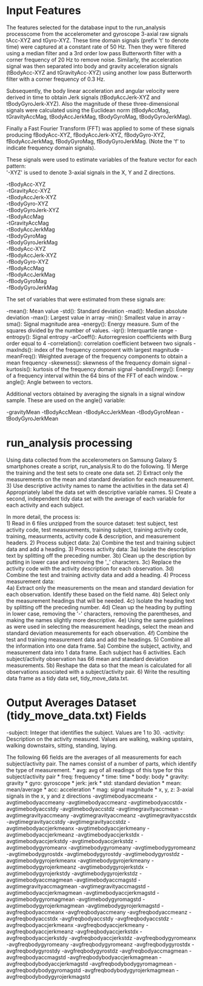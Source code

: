 Input Features 
==============

The features selected for the database input to the run_analysis processcome from the accelerometer and gyroscope 3-axial raw signals tAcc-XYZ and tGyro-XYZ. These time domain signals (prefix 't' to denote time) were captured at a constant rate of 50 Hz. Then they were filtered using a median filter and a 3rd order low pass Butterworth filter with a corner frequency of 20 Hz to remove noise. Similarly, the acceleration signal was then separated into body and gravity acceleration signals (tBodyAcc-XYZ and tGravityAcc-XYZ) using another low pass Butterworth filter with a corner frequency of 0.3 Hz. 

Subsequently, the body linear acceleration and angular velocity were derived in time to obtain Jerk signals (tBodyAccJerk-XYZ and tBodyGyroJerk-XYZ). Also the magnitude of these three-dimensional signals were calculated using the Euclidean norm (tBodyAccMag, tGravityAccMag, tBodyAccJerkMag, tBodyGyroMag, tBodyGyroJerkMag). 

Finally a Fast Fourier Transform (FFT) was applied to some of these signals producing fBodyAcc-XYZ, fBodyAccJerk-XYZ, fBodyGyro-XYZ, fBodyAccJerkMag, fBodyGyroMag, fBodyGyroJerkMag. (Note the 'f' to indicate frequency domain signals). 

These signals were used to estimate variables of the feature vector for each pattern:  
'-XYZ' is used to denote 3-axial signals in the X, Y and Z directions.

-tBodyAcc-XYZ  
-tGravityAcc-XYZ  
-tBodyAccJerk-XYZ  
-tBodyGyro-XYZ  
-tBodyGyroJerk-XYZ  
-tBodyAccMag  
-tGravityAccMag  
-tBodyAccJerkMag  
-tBodyGyroMag  
-tBodyGyroJerkMag  
-fBodyAcc-XYZ  
-fBodyAccJerk-XYZ  
-fBodyGyro-XYZ  
-fBodyAccMag  
-fBodyAccJerkMag  
-fBodyGyroMag  
-fBodyGyroJerkMag  

The set of variables that were estimated from these signals are: 

-mean(): Mean value
-std(): Standard deviation
-mad(): Median absolute deviation 
-max(): Largest value in array
-min(): Smallest value in array
-sma(): Signal magnitude area
-energy(): Energy measure. Sum of the squares divided by the number of values. 
-iqr(): Interquartile range 
-entropy(): Signal entropy
-arCoeff(): Autorregresion coefficients with Burg order equal to 4
-correlation(): correlation coefficient between two signals
-maxInds(): index of the frequency component with largest magnitude
-meanFreq(): Weighted average of the frequency components to obtain a mean frequency
-skewness(): skewness of the frequency domain signal 
-kurtosis(): kurtosis of the frequency domain signal 
-bandsEnergy(): Energy of a frequency interval within the 64 bins of the FFT of each window.
-angle(): Angle between to vectors.

Additional vectors obtained by averaging the signals in a signal window sample. These are used on the angle() variable:

-gravityMean
-tBodyAccMean
-tBodyAccJerkMean
-tBodyGyroMean
-tBodyGyroJerkMean


run_analysis processing 
=======================

Using data collected from the accelerometers on Samsung Galaxy S smartphones create a script, run_analysis.R to do the following. 
         1) Merge the training and the test sets to create one data set.
         2) Extract only the measurements on the mean and standard deviation for each
            measurement. 
         3) Use descriptive activity names to name the activities in the data set
         4) Appropriately label the data set with descriptive variable names. 
         5) Create a second, independent tidy data set with the average of each variable
            for each activity and each subject.

In more detail, the process is:        
         1) Read in 6 files unzipped from the source dataset: test subject, test activity code, test measurements, training subject,
         training activity code, training, measurments, activity code & description, and measurement headers. 
         2) Process subject data:
		2a) Combine the test and training subject data and add a heading.
       	 3) Process activity data:
		3a) Isolate the description text by splitting off the preceding number.
         	3b) Clean up the description by putting in lower case and removing the '_' characters.
         	3c) Replace the activity code with the activity description for each observation. 
		3d) Combine the test and training activity data and add a heading.
	 4) Process measurement data:		
         	4a) Extract only the measurements on the mean and standard deviation for each observation. Identify these based on the field name.
		4b) Select only the measurement headings that will be needed.
		4c) Isolate the heading text by splitting off the preceding number.
         	4d) Clean up the heading by putting in lower case, removing the '-' characters, removing the parentheses, and making the names slightly more 
		descriptive.
		4e) Using the same guidelines as were used in selecting the measurement headings, select the mean and standard deviation
         	measurements for each observation. 
		4f) Combine the test and training measurement data and add the headings.
	 5) Combine all the information into one data frame.
		5a) Combine the subject, activity, and measurement data into 1 data frame. Each subject has 6 activities. Each subject/activity observation
		has 66 mean and standard deviation measurements.
		5b) Reshape the data so that the mean is calculated for all observations associated with a subject/activity pair.
	 6) Write the resulting data frame as a tidy data set, tidy_move_data.txt.


Output Averages Dataset (tidy_move_data.txt) Fields
===================================================

-subject:  Integer that identifies the subject. Values are 1 to 30.
-activity: Description on the activity measured. Values are walking, walking upstairs, walking downstairs, sitting, standing, laying.  

The following 66 fields are the averages of all measurements for each subject/activity pair. The names consist of a number of parts, which identify the
type of measurement. 
	* avg:  avg of all readings of this type for this subject/activity pair
        * freq:    frequency
        * time:    time
	* body:    body
	* gravity: gravity
        * gyro:    gyroscope 
        * jerk:    jerk
        * std:     standard deviation
        * mean:    mean/average
        * acc:     acceleration
        * mag:     signal magnitude
        * x, y, z: 3-axial signals in the x, y and z directions
-avgtimebodyaccmeanx
-avgtimebodyaccmeany
-avgtimebodyaccmeanz
-avgtimebodyaccstdx
-avgtimebodyaccstdy
-avgtimebodyaccstdz
-avgtimegravityaccmean
-avgtimegravityaccmeany
-avgtimegravityaccmeanz
-avgtimegravityaccstdx
-avgtimegravityaccstdy
-avgtimegravityaccstdz
-avgtimebodyaccjerkmeanx
-avgtimebodyaccjerkmeany
-avgtimebodyaccjerkmeanz
-avgtimebodyaccjerkstdx
-avgtimebodyaccjerkstdy
-avgtimebodyaccjerkstdz
-avgtimebodygyromeanx
-avgtimebodygyromeany
-avgtimebodygyromeanz
-avgtimebodygyrostdx
-avgtimebodygyrostdy
-avgtimebodygyrostdz
-avgtimebodygyrojerkmeanx
-avgtimebodygyrojerkmeany
-avgtimebodygyrojerkmeanz
-avgtimebodygyrojerkstdx
-avgtimebodygyrojerkstdy
-avgtimebodygyrojerkstdz
-avgtimebodyaccmagmean
-avgtimebodyaccmagstd
-avgtimegravityaccmagmean
-avgtimegravityaccmagstd
-avgtimebodyaccjerkmagmean
-avgtimebodyaccjerkmagstd
-avgtimebodygyromagmean
-avgtimebodygyromagstd
-avgtimebodygyrojerkmagmean
-avgtimebodygyrojerkmagstd
-avgfreqbodyaccmeanx
-avgfreqbodyaccmeany
-avgfreqbodyaccmeanz
-avgfreqbodyaccstdx
-avgfreqbodyaccstdy
-avgfreqbodyaccstdz
-avgfreqbodyaccjerkmeanx
-avgfreqbodyaccjerkmeany
-avgfreqbodyaccjerkmeanz
-avgfreqbodyaccjerkstdx
-avgfreqbodyaccjerkstdy
-avgfreqbodyaccjerkstdz
-avgfreqbodygyromeanx
-avgfreqbodygyromeany
-avgfreqbodygyromeanz
-avgfreqbodygyrostdx
-avgfreqbodygyrostdy
-avgfreqbodygyrostdz
-avgfreqbodyaccmagmean
-avgfreqbodyaccmagstd
-avgfreqbodybodyaccjerkmagmean
-avgfreqbodybodyaccjerkmagstd
-avgfreqbodybodygyromagmean
-avgfreqbodybodygyromagstd
-avgfreqbodybodygyrojerkmagmean
-avgfreqbodybodygyrojerkmagstd